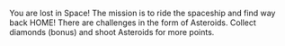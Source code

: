 You are lost in Space!
The mission is to ride the spaceship and find way back HOME!
There are challenges in the form of Asteroids.
Collect diamonds (bonus) and shoot Asteroids for more points.